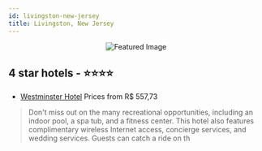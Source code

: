 ```yaml
---
id: livingston-new-jersey
title: Livingston, New Jersey
---
```


<center><img src="https://i.travelapi.com/hotels/1000000/30000/21600/21580/c09451f0_z.jpg" alt="Featured Image" /></center>


##  4 star hotels - ⭐️⭐️⭐️⭐️

-    [Westminster Hotel](https://us.hurb.com/hotels/livingston/westminster-hotel-JNP-JP077308?cmp=18055) Prices from R$ 557,73
   > Don't miss out on the many recreational opportunities, including an indoor pool, a spa tub, and a fitness center. This hotel also features complimentary wireless Internet access, concierge services, and wedding services. Guests can catch a ride on th
